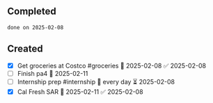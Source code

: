 
## Completed

```tasks
done on 2025-02-08
```

## Created
- [x] Get groceries at Costco #groceries 📅 2025-02-08 ✅ 2025-02-08
- [ ] Finish pa4 📅 2025-02-11
- [ ] Internship prep #internship 🔁 every day ⏳ 2025-02-08
- [x] Cal Fresh SAR 📅 2025-02-11 ✅ 2025-02-08